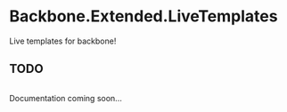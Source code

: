 # Backbone.Extended.LiveTemplates

Live templates for backbone!

## TODO

```coffeescript


```

Documentation coming soon...
